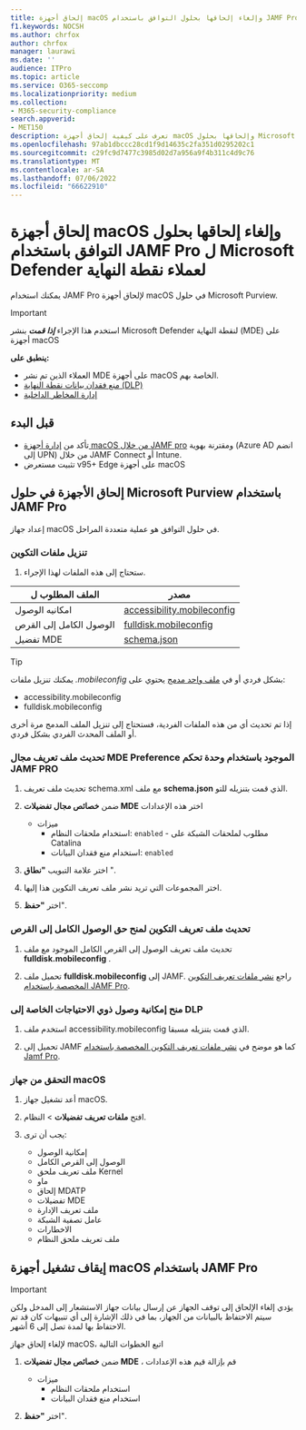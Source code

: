 ```yaml
---
title: إلحاق أجهزة macOS وإلغاء إلحاقها بحلول التوافق باستخدام JAMF Pro ل Microsoft Defender لعملاء نقطة النهاية
f1.keywords: NOCSH
ms.author: chrfox
author: chrfox
manager: laurawi
ms.date: ''
audience: ITPro
ms.topic: article
ms.service: O365-seccomp
ms.localizationpriority: medium
ms.collection:
- M365-security-compliance
search.appverid:
- MET150
description: تعرف على كيفية إلحاق أجهزة macOS وإلحاقها بحلول Microsoft Purview باستخدام JAMF Pro لعملاء Microsoft Defender لنقطة النهاية
ms.openlocfilehash: 97ab1dbccc28cd1f9d14635c2fa351d0295202c1
ms.sourcegitcommit: c29fc9d7477c3985d02d7a956a9f4b311c4d9c76
ms.translationtype: MT
ms.contentlocale: ar-SA
ms.lasthandoff: 07/06/2022
ms.locfileid: "66622910"
---
```

# <a name="onboard-and-offboard-macos-devices-into-compliance-solutions-using-jamf-pro-for-microsoft-defender-for-endpoint-customers"></a>إلحاق أجهزة macOS وإلغاء إلحاقها بحلول التوافق باستخدام JAMF Pro ل Microsoft Defender لعملاء نقطة النهاية

يمكنك استخدام JAMF Pro لإلحاق أجهزة macOS في حلول Microsoft Purview.

> [!IMPORTANT]
> استخدم هذا الإجراء ***إذا قمت*** بنشر Microsoft Defender لنقطة النهاية (MDE) على أجهزة macOS

**ينطبق على:**

- العملاء الذين تم نشر MDE على أجهزة macOS الخاصة بهم.
- [منع فقدان بيانات نقطة النهاية (DLP)](./endpoint-dlp-learn-about.md)
- [إدارة المخاطر الداخلية](insider-risk-management.md)


## <a name="before-you-begin"></a>قبل البدء

- تأكد من [إدارة أجهزة macOS من خلال JAMF pro](https://www.jamf.com/resources/product-documentation/jamf-pro-installation-guide-for-mac/) ومقترنة بهوية (Azure AD انضم إلى UPN) من خلال JAMF Connect أو Intune.
- تثبيت مستعرض v95+ Edge على أجهزة macOS

## <a name="onboard-devices-into-microsoft-purview-solutions-using-jamf-pro"></a>إلحاق الأجهزة في حلول Microsoft Purview باستخدام JAMF Pro

إعداد جهاز macOS في حلول التوافق هو عملية متعددة المراحل.

### <a name="download-the-configuration-files"></a>تنزيل ملفات التكوين

1. ستحتاج إلى هذه الملفات لهذا الإجراء.

|الملف المطلوب ل |مصدر |
|---------|---------|
|امكانيه الوصول |[accessibility.mobileconfig](https://github.com/microsoft/mdatp-xplat/blob/master/macos/mobileconfig/profiles/accessibility.mobileconfig)|
الوصول الكامل إلى القرص     |[fulldisk.mobileconfig](https://github.com/microsoft/mdatp-xplat/blob/master/macos/mobileconfig/profiles/fulldisk.mobileconfig)|
|تفضيل MDE |[schema.json](https://github.com/microsoft/mdatp-xplat/blob/master/macos/schema/schema.json)

> [!TIP]
> يمكنك تنزيل ملفات *.mobileconfig* بشكل فردي أو في [ملف واحد مدمج](https://github.com/microsoft/mdatp-xplat/blob/master/macos/mobileconfig/combined/mdatp-nokext.mobileconfig) يحتوي على:
> - accessibility.mobileconfig
> - fulldisk.mobileconfig
>
>إذا تم تحديث أي من هذه الملفات الفردية، فستحتاج إلى تنزيل الملف المدمج مرة أخرى أو الملف المحدث الفردي بشكل فردي.

### <a name="update-the-existing-mde-preference-domain-profile-using-the-jamf-pro-console"></a>تحديث ملف تعريف مجال MDE Preference الموجود باستخدام وحدة تحكم JAMF PRO

1. تحديث ملف تعريف schema.xml مع ملف **schema.json** الذي قمت بتنزيله للتو.

1. ضمن **خصائص مجال تفضيلات MDE** اختر هذه الإعدادات
    - ميزات 
        - استخدام ملحقات النظام: `enabled` - مطلوب لملحقات الشبكة على Catalina
        - استخدام منع فقدان البيانات: `enabled`

1. اختر علامة التبويب **"نطاق** ".

1. اختر المجموعات التي تريد نشر ملف تعريف التكوين هذا إليها.

1. اختر **"حفظ**". 

### <a name="update-the-configuration-profile-for-grant-full-disk-access"></a>تحديث ملف تعريف التكوين لمنح حق الوصول الكامل إلى القرص

1. تحديث ملف تعريف الوصول إلى القرص الكامل الموجود مع ملف **fulldisk.mobileconfig** .

1. تحميل ملف **fulldisk.mobileconfig** إلى JAMF. راجع [نشر ملفات تعريف التكوين المخصصة باستخدام JAMF Pro](https://docs.jamf.com/technical-articles/Deploying_Custom_Configuration_Profiles_Using_Jamf_Pro.html).

### <a name="grant-accessibility-access-to-dlp"></a>منح إمكانية وصول ذوي الاحتياجات الخاصة إلى DLP

1. استخدم ملف accessibility.mobileconfig الذي قمت بتنزيله مسبقا.

1. تحميل إلى JAMF كما هو موضح في [نشر ملفات تعريف التكوين المخصصة باستخدام Jamf Pro](https://www.jamf.com/jamf-nation/articles/648/deploying-custom-configuration-profiles-using-jamf-pro).

### <a name="check-the-macos-device"></a>التحقق من جهاز macOS 

1. أعد تشغيل جهاز macOS.

1. افتح **ملفات تعريف** **تفضيلات** >  النظام.

1. يجب أن ترى:
    - إمكانية الوصول
    - الوصول إلى القرص الكامل
    - ملف تعريف ملحق Kernel
    - ماو
    - إلحاق MDATP
    - تفضيلات MDE
    - ملف تعريف الإدارة
    - عامل تصفية الشبكة
    - الاخطارات
    - ملف تعريف ملحق النظام

## <a name="offboard-macos-devices-using-jamf-pro"></a>إيقاف تشغيل أجهزة macOS باستخدام JAMF Pro

> [!IMPORTANT]
> يؤدي إلغاء الإلحاق إلى توقف الجهاز عن إرسال بيانات جهاز الاستشعار إلى المدخل ولكن سيتم الاحتفاظ بالبيانات من الجهاز، بما في ذلك الإشارة إلى أي تنبيهات كان قد تم الاحتفاظ بها لمدة تصل إلى 6 أشهر.

لإلغاء إلحاق جهاز macOS، اتبع الخطوات التالية

 1. ضمن **خصائص مجال تفضيلات MDE** ، قم بإزالة قيم هذه الإعدادات
    - ميزات 
        - استخدام ملحقات النظام
        - استخدام منع فقدان البيانات

1. اختر **"حفظ**".

